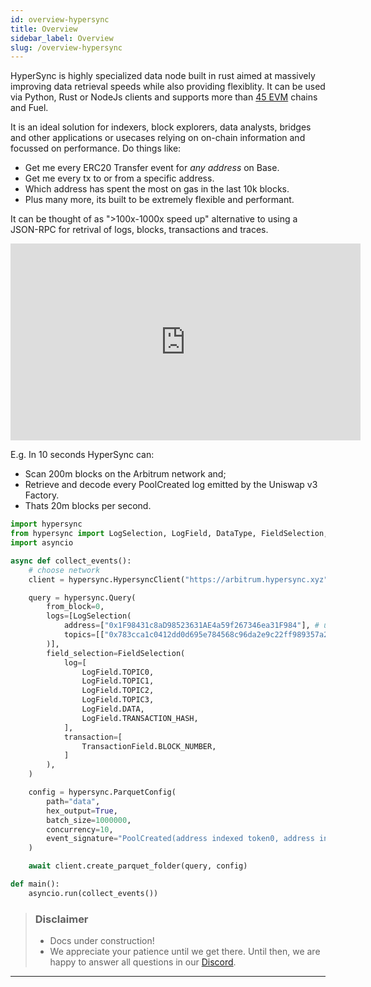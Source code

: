 ```yaml
---
id: overview-hypersync
title: Overview
sidebar_label: Overview
slug: /overview-hypersync
---
```


<!-- TODO-update: num of chains needs to be updated regularily -->

HyperSync is highly specialized data node built in rust aimed at massively improving data retrieval speeds while also providing flexiblity. It can be used via Python, Rust or NodeJs clients and supports more than [45 EVM](./hypersync.md) chains and Fuel.

It is an ideal solution for indexers, block explorers, data analysts, bridges and other applications or usecases relying on on-chain information and focussed on performance. Do things like:

- Get me every ERC20 Transfer event for _any address_ on Base.
- Get me every tx to or from a specific address.
- Which address has spent the most on gas in the last 10k blocks.
- Plus many more, its built to be extremely flexible and performant.

It can be thought of as ">100x-1000x speed up" alternative to using a JSON-RPC for retrival of logs, blocks, transactions and traces.

<iframe width="560" height="315" src="https://www.youtube.com/embed/iu_469ELotw" title="YouTube video player" frameborder="0" allow="accelerometer; autoplay; clipboard-write; encrypted-media; gyroscope; picture-in-picture" allowfullscreen></iframe>

E.g. In 10 seconds HyperSync can:

- Scan 200m blocks on the Arbitrum network and;
- Retrieve and decode every PoolCreated log emitted by the Uniswap v3 Factory.
- Thats 20m blocks per second.

```python
import hypersync
from hypersync import LogSelection, LogField, DataType, FieldSelection, ColumnMapping, TransactionField
import asyncio

async def collect_events():
    # choose network
    client = hypersync.HypersyncClient("https://arbitrum.hypersync.xyz")

    query = hypersync.Query(
        from_block=0,
        logs=[LogSelection(
            address=["0x1F98431c8aD98523631AE4a59f267346ea31F984"], # uniswap factory
            topics=[["0x783cca1c0412dd0d695e784568c96da2e9c22ff989357a2e8b1d9b2b4e6b7118"]], # PoolCreated log
        )],
        field_selection=FieldSelection(
            log=[
                LogField.TOPIC0,
                LogField.TOPIC1,
                LogField.TOPIC2,
                LogField.TOPIC3,
                LogField.DATA,
                LogField.TRANSACTION_HASH,
            ],
            transaction=[
                TransactionField.BLOCK_NUMBER,
            ]
        ),
    )

    config = hypersync.ParquetConfig(
        path="data",
        hex_output=True,
        batch_size=1000000,
        concurrency=10,
        event_signature="PoolCreated(address indexed token0, address indexed token1, uint24 indexed fee, int24 tickSpacing, address pool)",
    )

    await client.create_parquet_folder(query, config)

def main():
    asyncio.run(collect_events())
```

> ### Disclaimer
>
> - Docs under construction!
> - We appreciate your patience until we get there. Until then, we are happy to answer all questions in our [Discord](https://discord.gg/Q9qt8gZ2fX).

---
